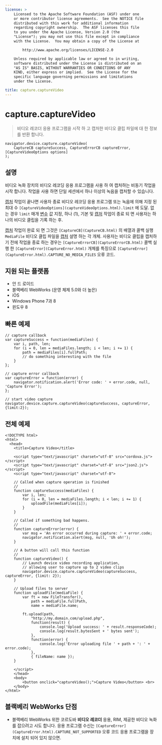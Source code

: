 ```yaml
---
license: >
    Licensed to the Apache Software Foundation (ASF) under one
    or more contributor license agreements.  See the NOTICE file
    distributed with this work for additional information
    regarding copyright ownership.  The ASF licenses this file
    to you under the Apache License, Version 2.0 (the
    "License"); you may not use this file except in compliance
    with the License.  You may obtain a copy of the License at

        http://www.apache.org/licenses/LICENSE-2.0

    Unless required by applicable law or agreed to in writing,
    software distributed under the License is distributed on an
    "AS IS" BASIS, WITHOUT WARRANTIES OR CONDITIONS OF ANY
    KIND, either express or implied.  See the License for the
    specific language governing permissions and limitations
    under the License.

title: capture.captureVideo
---
```


# capture.captureVideo

> 비디오 레코더 응용 프로그램을 시작 하 고 캡처한 비디오 클립 파일에 대 한 정보를 반환 합니다.

    navigator.device.capture.captureVideo(
        CaptureCB captureSuccess, CaptureErrorCB captureError, [CaptureVideoOptions options]
    );
    

## 설명

비디오 녹화 장치의 비디오 레코딩 응용 프로그램을 사용 하 여 캡처하는 비동기 작업을 시작 합니다. 작업을 사용 하면 단일 세션에서 하나 이상의 녹음을 캡처할 수 있습니다.

[캡처](capture.html) 작업이 끝나면 사용자 종료 비디오 레코딩 응용 프로그램 또는 녹음에 의해 지정 된 최대 수 `[CaptureVideoOptions](captureVideoOptions.html).limit` 에 도달. 없는 경우 `limit` 매개 [변수](../../../plugin_ref/spec.html) 값 지정, 하나 (1), 기본 및 [캡처](capture.html) 작업이 종료 되 면 사용자는 하나의 비디오 클립을 기록 하는 후.

[캡처](capture.html) 작업이 완료 되 면 그것은 `[CaptureCB](CaptureCB.html)` 의 배열과 콜백 실행 `MediaFile` 비디오 클립 파일을 [캡처](capture.html) 설명 하는 각 개체. 사용자는 비디오 클립을 캡처하기 전에 작업을 종료 하는 경우는 `[CaptureErrorCB](CaptureErrorCB.html)` 콜백 실행 한 `[CaptureError](CaptureError.html)` 개체를 특징으로 `[CaptureError](CaptureError.html).CAPTURE_NO_MEDIA_FILES` 오류 코드.

## 지원 되는 플랫폼

*   안 드 로이드
*   블랙베리 WebWorks (운영 체제 5.0와 더 높은)
*   iOS
*   Windows Phone 7과 8
*   윈도우 8

## 빠른 예제

    // capture callback
    var captureSuccess = function(mediaFiles) {
        var i, path, len;
        for (i = 0, len = mediaFiles.length; i < len; i += 1) {
            path = mediaFiles[i].fullPath;
            // do something interesting with the file
        }
    };
    
    // capture error callback
    var captureError = function(error) {
        navigator.notification.alert('Error code: ' + error.code, null, 'Capture Error');
    };
    
    // start video capture
    navigator.device.capture.captureVideo(captureSuccess, captureError, {limit:2});
    

## 전체 예제

    <!DOCTYPE html>
    <html>
      <head>
        <title>Capture Video</title>
    
        <script type="text/javascript" charset="utf-8" src="cordova.js"></script>
        <script type="text/javascript" charset="utf-8" src="json2.js"></script>
        <script type="text/javascript" charset="utf-8">
    
        // Called when capture operation is finished
        //
        function captureSuccess(mediaFiles) {
            var i, len;
            for (i = 0, len = mediaFiles.length; i < len; i += 1) {
                uploadFile(mediaFiles[i]);
            }
        }
    
        // Called if something bad happens.
        //
        function captureError(error) {
            var msg = 'An error occurred during capture: ' + error.code;
            navigator.notification.alert(msg, null, 'Uh oh!');
        }
    
        // A button will call this function
        //
        function captureVideo() {
            // Launch device video recording application,
            // allowing user to capture up to 2 video clips
            navigator.device.capture.captureVideo(captureSuccess, captureError, {limit: 2});
        }
    
        // Upload files to server
        function uploadFile(mediaFile) {
            var ft = new FileTransfer(),
                path = mediaFile.fullPath,
                name = mediaFile.name;
    
            ft.upload(path,
                "http://my.domain.com/upload.php",
                function(result) {
                    console.log('Upload success: ' + result.responseCode);
                    console.log(result.bytesSent + ' bytes sent');
                },
                function(error) {
                    console.log('Error uploading file ' + path + ': ' + error.code);
                },
                { fileName: name });
        }
    
        </script>
        </head>
        <body>
            <button onclick="captureVideo();">Capture Video</button> <br>
        </body>
    </html>
    

## 블랙베리 WebWorks 단점

*   블랙베리 WebWorks 위한 코르도바 **비디오 레코더** 응용, RIM, 제공한 비디오 녹화를 잡으려고 시도 합니다. 응용 프로그램 수신는 `[CaptureError](CaptureError.html).CAPTURE_NOT_SUPPORTED` 오류 코드 응용 프로그램을 장치에 설치 되어 있지 않으면.